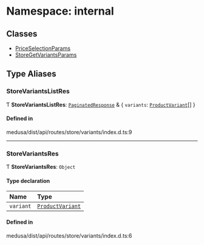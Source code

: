 # Namespace: internal

## Classes

- [PriceSelectionParams](../classes/internal-40.PriceSelectionParams.md)
- [StoreGetVariantsParams](../classes/internal-40.StoreGetVariantsParams.md)

## Type Aliases

### StoreVariantsListRes

Ƭ **StoreVariantsListRes**: [`PaginatedResponse`](internal-2.md#paginatedresponse) & { `variants`: [`ProductVariant`](../classes/internal.ProductVariant.md)[]  }

#### Defined in

medusa/dist/api/routes/store/variants/index.d.ts:9

___

### StoreVariantsRes

Ƭ **StoreVariantsRes**: `Object`

#### Type declaration

| Name | Type |
| :------ | :------ |
| `variant` | [`ProductVariant`](../classes/internal.ProductVariant.md) |

#### Defined in

medusa/dist/api/routes/store/variants/index.d.ts:6
